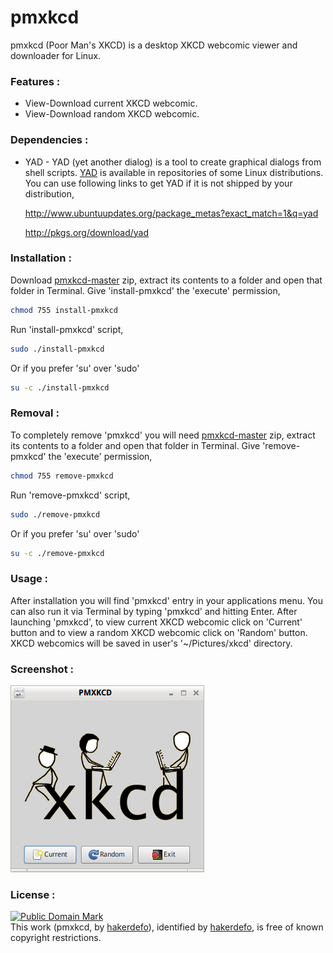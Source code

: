 # pmxkcd
pmxkcd (Poor Man's XKCD) is a desktop XKCD webcomic viewer and downloader for Linux.


### Features :

  - View-Download current XKCD webcomic.
  - View-Download random XKCD webcomic.


### Dependencies :

  - YAD - YAD (yet another dialog) is a tool to create graphical dialogs from shell scripts. [YAD] is available in repositories of some Linux distributions. You can use following links to get YAD if it is not shipped by your distribution,

    http://www.ubuntuupdates.org/package_metas?exact_match=1&q=yad

    http://pkgs.org/download/yad


### Installation :

Download [pmxkcd-master] zip, extract its contents to a folder and open that folder in Terminal.
Give 'install-pmxkcd' the 'execute' permission,
```sh
chmod 755 install-pmxkcd
```

Run 'install-pmxkcd' script,
```sh
sudo ./install-pmxkcd
```
Or if you prefer 'su' over 'sudo'
```sh
su -c ./install-pmxkcd
```


### Removal :

To completely remove 'pmxkcd' you will need [pmxkcd-master] zip, extract its contents to a folder and open that folder in Terminal.
Give 'remove-pmxkcd' the 'execute' permission,
```sh
chmod 755 remove-pmxkcd
```

Run 'remove-pmxkcd' script,
```sh
sudo ./remove-pmxkcd
```
Or if you prefer 'su' over 'sudo'
```sh
su -c ./remove-pmxkcd
```


### Usage :

After installation you will find 'pmxkcd' entry in your applications menu. You can also run it via Terminal by typing 'pmxkcd' and hitting Enter. After launching 'pmxkcd', to view current XKCD webcomic click on 'Current' button and to view a random XKCD webcomic click on 'Random' button. XKCD webcomics will be saved in user's '~/Pictures/xkcd' directory.


### Screenshot :

![alt text](https://github.com/hakerdefo/pmxkcd/blob/master/pmxkcd.png "pmxkcd")


### License :


[![Public Domain Mark](http://i.creativecommons.org/p/mark/1.0/88x31.png)](http://creativecommons.org/publicdomain/mark/1.0/)  
This work (<span property="dct:title">pmxkcd</span>, by [<span property="dct:title">hakerdefo</span>](https://github.com/hakerdefo/pmxkcd)), identified by [<span property="dct:title">hakerdefo</span>](https://hakerdefo.blogspot.com), is free of known copyright restrictions.


[YAD]:https://sourceforge.net/projects/yad-dialog/
[pmxkcd-master]:https://github.com/hakerdefo/pmxkcd/archive/master.zip
